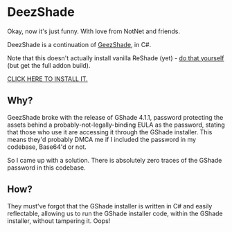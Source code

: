 ﻿# DeezShade

Okay, now it's just funny. With love from NotNet and friends.

DeezShade is a continuation of [GeezShade](https://git.n2.pm/NotNite/geezshade), in C#.

Note that this doesn't actually install vanilla ReShade (yet) - [do that yourself](https://reshade.me/) (but get the full addon build).

[CLICK HERE TO INSTALL IT.](https://git.n2.pm/NotNite/DeezShade/releases/latest)

## Why?

GeezShade broke with the release of GShade 4.1.1, password protecting the assets behind a probably-not-legally-binding EULA as the password, stating that those who use it are accessing it through the GShade installer. This means they'd probably DMCA me if I included the password in my codebase, Base64'd or not.

So I came up with a solution. There is absolutely zero traces of the GShade password in this codebase.

## How?

They must've forgot that the GShade installer is written in C# and easily reflectable, allowing us to run the GShade installer code, within the GShade installer, without tampering it. Oops!
